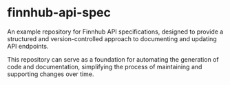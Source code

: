 # finnhub-api-spec
An example repository for Finnhub API specifications, designed to provide a structured and version-controlled approach to documenting and updating API endpoints. 

This repository can serve as a foundation for automating the generation of code and documentation, simplifying the process of maintaining and supporting changes over time.
